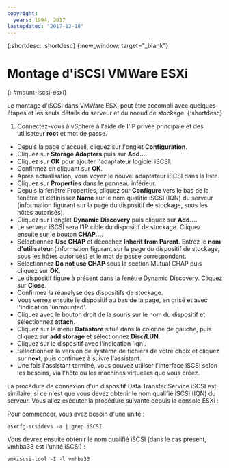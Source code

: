 ```yaml
---
copyright:
  years: 1994, 2017
lastupdated: "2017-12-18"
---
```


{:shortdesc: .shortdesc}
{:new_window: target="_blank"}

# Montage d'iSCSI VMWare ESXi
{: #mount-iscsi-esxi}

Le montage d'iSCSI dans VMWare ESXi peut être accompli avec quelques étapes et les seuls détails du serveur et du noeud de stockage.
{:shortdesc}

1. Connectez-vous à vSphere à l'aide de l'IP privée principale et des utilisateur **root** et mot de passe.
* Depuis la page d'accueil, cliquez sur l'onglet **Configuration**.
* Cliquez sur **Storage Adapters** puis sur **Add…**.
* Cliquez sur **OK** pour ajouter l'adaptateur logiciel iSCSI.
* Confirmez en cliquant sur **OK**.
* Après actualisation, vous voyez le nouvel adaptateur iSCSI dans la liste.
* Cliquez sur **Properties** dans le panneau inférieur.
* Depuis la fenêtre Properties, cliquez sur **Configure** vers le bas de la fenêtre et définissez **Name** sur le nom qualifié iSCSI (IQN) du serveur (information figurant sur la page du dispositif de stockage, sous les hôtes autorisés).
* Cliquez sur l'onglet **Dynamic Discovery** puis cliquez sur **Add...**.
* Le serveur iSCSI sera l'IP cible du dispositif de stockage. Cliquez ensuite sur le bouton **CHAP...**.
* Sélectionnez **Use CHAP** et décochez **Inherit from Parent**. Entrez le **nom d'utilisateur** (information figurant sur la page du dispositif de stockage, sous les hôtes autorisés) et le mot de passe correspondant.
* Sélectionnez **Do not use CHAP** sous la section Mutual CHAP puis cliquez sur **OK**.
* Le dispositif figure à présent dans la fenêtre Dynamic Discovery. Cliquez sur **Close**.
* Confirmez la réanalyse des dispositifs de stockage.
* Vous verrez ensuite le dispositif au bas de la page, en grisé et avec l'indication 'unmounted'.
* Cliquez avec le bouton droit de la souris sur le nom du dispositif et sélectionnez **attach**.
* Cliquez sur le menu **Datastore** situé dans la colonne de gauche, puis cliquez sur **add storage** et sélectionnez **Disc/LUN**.
* Cliquez sur le dispositif avec l'indication 'iqn'.
* Sélectionnez la version de système de fichiers de votre choix et cliquez sur **next**, puis continuez à suivre l'assistant.
* Une fois l'assistant terminé, vous pouvez utiliser l'interface iSCSI selon les besoins, via l'hôte ou les machines virtuelles que vous créez.



La procédure de connexion d'un dispositif Data Transfer Service iSCSI est similaire, si ce n'est que vous devez obtenir le nom qualifié iSCSI (IQN) du serveur. Vous allez exécuter la procédure suivante depuis la console ESXi :

Pour commencer, vous avez besoin d'une unité :

`esxcfg-scsidevs -a | grep iSCSI`

Vous devrez ensuite obtenir le nom qualifié iSCSI (dans le cas présent, vmhba33 est l'unité iSCSI) : 

`vmkiscsi-tool -I -l vmhba33`
